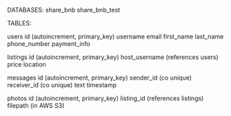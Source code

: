 DATABASES:
    share_bnb
    share_bnb_test

TABLES:

users
    id (autoincrement, primary_key)
    username
    email
    first_name
    last_name
    phone_number
    payment_info

listings
    id (autoincrement, primary_key)
    host_username (references users)
    price
    location

messages
    id (autoincrement, primary_key)
    sender_id (co unique)
    receiver_id (co unique)
    text
    timestamp

photos
    id (autoincrement, primary_key)
    listing_id (references listings)
    filepath (in AWS S3)

